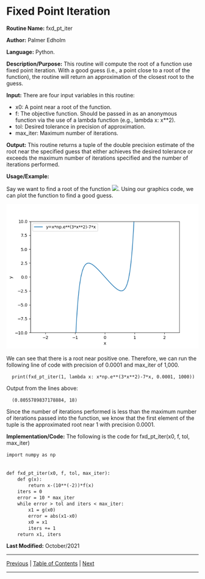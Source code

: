 # Fixed Point Iteration

**Routine Name:** fxd_pt_iter

**Author:** Palmer Edholm

**Language:** Python.

**Description/Purpose:** This routine will compute the root of a function use fixed point iteration. With a good guess (i.e., a point close to a root of the function), the routine will return an approximation of the closest root to the guess.

**Input:** There are four input variables in this routine:

* x0: A point near a root of the function.
* f: The objective function. Should be passed in as an anonymous function via the use of a lambda function (e.g., lambda x: x**2).
* tol: Desired tolerance in precision of approximation.
* max_iter: Maximum number of iterations.

**Output:** This routine returns a tuple of the double precision estimate of the root near the specified guess that either achieves the desired tolerance or exceeds the maximum number of iterations specified and the number of iterations performed.

**Usage/Example:**

Say we want to find a root of the function <img src="https://render.githubusercontent.com/render/math?math=xe^{3x^2}-7x">. Using our graphics code, we can plot the function to find a good guess.

![alt text](task3.png)

We can see that there is a root near positive one. Therefore, we can run the following line of code with precision of 0.0001 and max_iter of 1,000.

      print(fxd_pt_iter(1, lambda x: x*np.e**(3*x**2)-7*x, 0.0001, 1000))

Output from the lines above:

      (0.8055789837178884, 18)

Since the number of iterations performed is less than the maximum number of iterations passed into the function, we know that the first element of the tuple is the approximated root near 1 with precision 0.0001.

**Implementation/Code:** The following is the code for fxd_pt_iter(x0, f, tol, max_iter)

```
import numpy as np


def fxd_pt_iter(x0, f, tol, max_iter):
    def g(x):
        return x-(10**(-2))*f(x)
    iters = 0
    error = 10 * max_iter
    while error > tol and iters < max_iter:
        x1 = g(x0)
        error = abs(x1-x0)
        x0 = x1
        iters += 1
    return x1, iters
```

**Last Modified:** October/2021

<hr>

[Previous](graphics.md)
| [Table of Contents](toc/manual_toc.md)
| [Next](bisection.md)

<hr>
